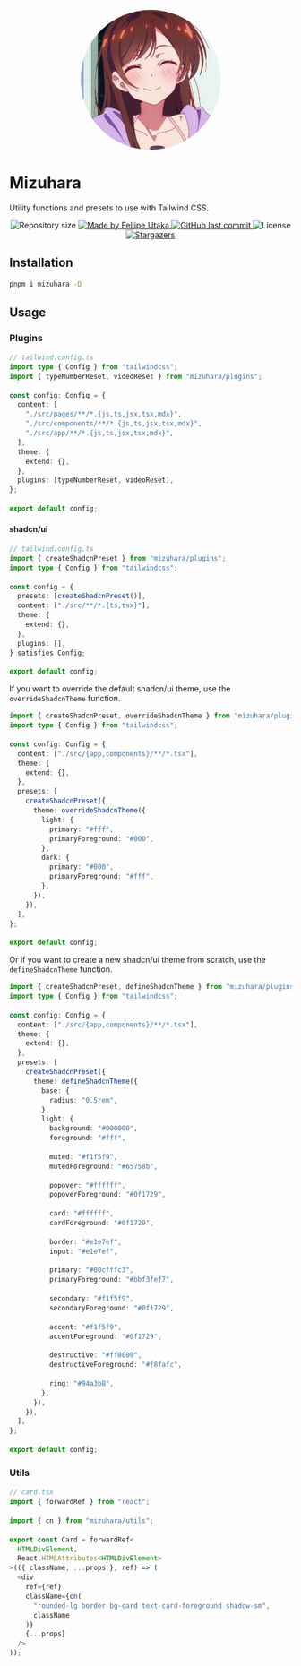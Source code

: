 <p align="center">
  <img
    src=".github/assets/mizuhara.jpg"
    width="250px"
    style="border-radius: 50%;"
  />
</p>

# Mizuhara

Utility functions and presets to use with Tailwind CSS.

<p align="center">
  <img
    alt="Repository size"
    src="https://img.shields.io/github/repo-size/fellipeutaka/mizuhara"
  />
  <a href="https://www.linkedin.com/in/fellipeutaka/">
    <img
      alt="Made by Fellipe Utaka"
      src="https://img.shields.io/badge/made%20by-Fellipe%20Utaka-%2304D361"
    />
  </a>
  <a href="https://github.com/fellipeutaka/mizuhara/commits/main">
    <img
      alt="GitHub last commit"
      src="https://img.shields.io/github/last-commit/fellipeutaka/mizuhara"
    />
  </a>
  <img
    alt="License"
    src="https://img.shields.io/badge/license-MIT-brightgreen"
  />
  <a href="https://github.com/fellipeutaka/mizuhara/stargazers">
    <img
      alt="Stargazers"
      src="https://img.shields.io/github/stars/fellipeutaka/mizuhara"
    />
  </a>
</p>

## Installation

```bash
pnpm i mizuhara -D
```

## Usage

### Plugins

```ts
// tailwind.config.ts
import type { Config } from "tailwindcss";
import { typeNumberReset, videoReset } from "mizuhara/plugins";

const config: Config = {
  content: [
    "./src/pages/**/*.{js,ts,jsx,tsx,mdx}",
    "./src/components/**/*.{js,ts,jsx,tsx,mdx}",
    "./src/app/**/*.{js,ts,jsx,tsx,mdx}",
  ],
  theme: {
    extend: {},
  },
  plugins: [typeNumberReset, videoReset],
};

export default config;
```

#### shadcn/ui

```ts
// tailwind.config.ts
import { createShadcnPreset } from "mizuhara/plugins";
import type { Config } from "tailwindcss";

const config = {
  presets: [createShadcnPreset()],
  content: ["./src/**/*.{ts,tsx}"],
  theme: {
    extend: {},
  },
  plugins: [],
} satisfies Config;

export default config;
```

If you want to override the default shadcn/ui theme, use the `overrideShadcnTheme` function.

```ts
import { createShadcnPreset, overrideShadcnTheme } from "mizuhara/plugins";
import type { Config } from "tailwindcss";

const config: Config = {
  content: ["./src/{app,components}/**/*.tsx"],
  theme: {
    extend: {},
  },
  presets: [
    createShadcnPreset({
      theme: overrideShadcnTheme({
        light: {
          primary: "#fff",
          primaryForeground: "#000",
        },
        dark: {
          primary: "#000",
          primaryForeground: "#fff",
        },
      }),
    }),
  ],
};

export default config;
```

Or if you want to create a new shadcn/ui theme from scratch, use the `defineShadcnTheme` function.

```ts
import { createShadcnPreset, defineShadcnTheme } from "mizuhara/plugins";
import type { Config } from "tailwindcss";

const config: Config = {
  content: ["./src/{app,components}/**/*.tsx"],
  theme: {
    extend: {},
  },
  presets: [
    createShadcnPreset({
      theme: defineShadcnTheme({
        base: {
          radius: "0.5rem",
        },
        light: {
          background: "#000000",
          foreground: "#fff",

          muted: "#f1f5f9",
          mutedForeground: "#65758b",

          popover: "#ffffff",
          popoverForeground: "#0f1729",

          card: "#ffffff",
          cardForeground: "#0f1729",

          border: "#e1e7ef",
          input: "#e1e7ef",

          primary: "#00cfffc3",
          primaryForeground: "#bbf3fef7",

          secondary: "#f1f5f9",
          secondaryForeground: "#0f1729",

          accent: "#f1f5f9",
          accentForeground: "#0f1729",

          destructive: "#ff0000",
          destructiveForeground: "#f8fafc",

          ring: "#94a3b8",
        },
      }),
    }),
  ],
};

export default config;
```

### Utils

```ts
// card.tsx
import { forwardRef } from "react";

import { cn } from "mizuhara/utils";

export const Card = forwardRef<
  HTMLDivElement,
  React.HTMLAttributes<HTMLDivElement>
>(({ className, ...props }, ref) => (
  <div
    ref={ref}
    className={cn(
      "rounded-lg border bg-card text-card-foreground shadow-sm",
      className
    )}
    {...props}
  />
));
```
